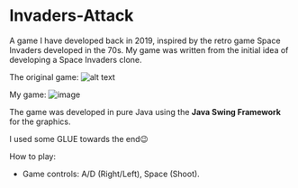 # Invaders-Attack

A game I have developed back in 2019, inspired by the retro game Space Invaders developed in the 70s. My game was written from the initial idea of developing a Space Invaders clone.

The original game:
![alt text](https://bit.ly/3lrgnXz)

My game:
![image](https://user-images.githubusercontent.com/62857161/136425986-0724fe8e-8a36-4a11-afd7-efe0cf660895.png)

The game was developed in pure Java using the **Java Swing Framework** for the graphics.

I used some GLUE towards the end😉

How to play:

- Game controls: A/D (Right/Left), Space (Shoot).
